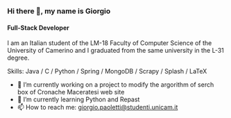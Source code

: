 ### Hi there 👋, my name is Giorgio
#### Full-Stack Developer 
I am an Italian student of the LM-18 Faculty of Computer Science of the University of Camerino and I graduated from the same university in the L-31 degree.

Skills: Java / C / Python / Spring / MongoDB / Scrapy / Splash / LaTeX

- 🔭 I’m currently working on a project to modify the argorithm of serch box of Cronache Maceratesi web site
- 🌱 I’m currently learning Python and Repast 
- 📫 How to reach me: giorgio.paoletti@studenti.unicam.it 




